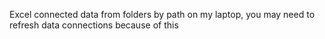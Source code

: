 Excel connected data from folders by path on my laptop, you may need to refresh data connections because of this